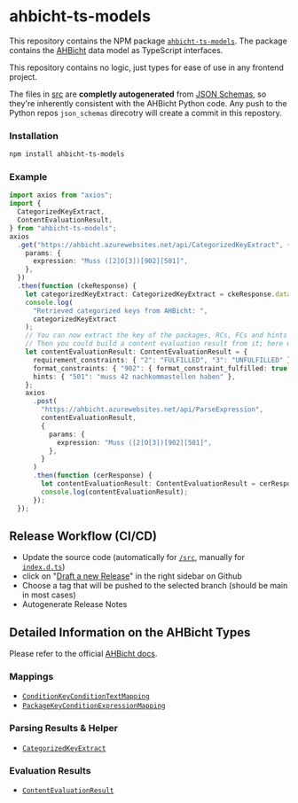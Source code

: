 # ahbicht-ts-models

This repository contains the NPM package [`ahbicht-ts-models`](https://www.npmjs.com/package/ahbicht-ts-models).
The package contains the [AHBicht](https://github.com/Hochfrequenz/ahbicht) data model as TypeScript interfaces.

This repository contains no logic, just types for ease of use in any frontend project.

The files in [src](src/) are **completly autogenerated** from [JSON Schemas](https://github.com/Hochfrequenz/ahbicht/tree/main/json_schemas), so they're inherently consistent with the AHBicht Python code. Any push to the Python repos `json_schemas` direcotry will create a commit in this repostory.

### Installation

```bash
npm install ahbicht-ts-models
```

### Example

```ts
import axios from "axios";
import {
  CategorizedKeyExtract,
  ContentEvaluationResult,
} from "ahbicht-ts-models";
axios
  .get("https://ahbicht.azurewebsites.net/api/CategorizedKeyExtract", {
    params: {
      expression: "Muss ([2]O[3])[902][501]",
    },
  })
  .then(function (ckeResponse) {
    let categorizedKeyExtract: CategorizedKeyExtract = ckeResponse.data;
    console.log(
      "Retrieved categorized keys from AHBicht: ",
      categorizedKeyExtract
    );
    // You can now extract the key of the packages, RCs, FCs and hints from the categorized key extract.
    // Then you could build a content evaluation result from it; here we hard code it for simplicity:
    let contentEvaluationResult: ContentEvaluationResult = {
      requirement_constraints: { "2": "FULFILLED", "3": "UNFULFILLED" },
      format_constraints: { "902": { format_constraint_fulfilled: true } },
      hints: { "501": "muss 42 nachkommastellen haben" },
    };
    axios
      .post(
        "https://ahbicht.azurewebsites.net/api/ParseExpression",
        contentEvaluationResult,
        {
          params: {
            expression: "Muss ([2]O[3])[902][501]",
          },
        }
      )
      .then(function (cerResponse) {
        let contentEvaluationResult: ContentEvaluationResult = cerResponse.data;
        console.log(contentEvaluationResult);
      });
  });
```

## Release Workflow (CI/CD)

- Update the source code (automatically for [`/src`](/src), manually for [`index.d.ts`](index.d.ts))
- click on "[Draft a new Release](https://github.com/Hochfrequenz/ahbicht-ts-models/releases/new)" in the right sidebar on Github
- Choose a tag that will be pushed to the selected branch (should be main in most cases)
- Autogenerate Release Notes

## Detailed Information on the AHBicht Types

Please refer to the official [AHBicht docs](https://ahbicht.readthedocs.io/en/latest/api/ahbicht.html).

### Mappings

- [`ConditionKeyConditionTextMapping`](https://ahbicht.readthedocs.io/en/latest/api/ahbicht.html?highlight=ConditionKeyConditionTextMapping#ahbicht.mapping_results.ConditionKeyConditionTextMapping)
- [`PackageKeyConditionExpressionMapping`](https://ahbicht.readthedocs.io/en/latest/api/ahbicht.html?highlight=PackageKeyConditionExpressionMapping#ahbicht.mapping_results.PackageKeyConditionExpressionMapping)

### Parsing Results & Helper

- [`CategorizedKeyExtract`](https://ahbicht.readthedocs.io/en/latest/api/ahbicht.content_evaluation.html#module-ahbicht.content_evaluation.categorized_key_extract)

### Evaluation Results

- [`ContentEvaluationResult`](https://ahbicht.readthedocs.io/en/latest/api/ahbicht.content_evaluation.html?highlight=ContentEvaluationResult#ahbicht.content_evaluation.content_evaluation_result.ContentEvaluationResult)

